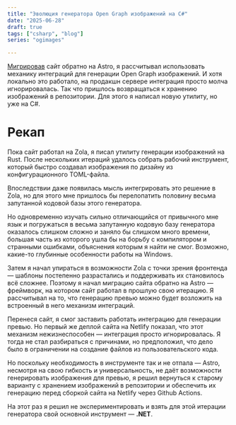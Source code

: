 ```yaml
---
title: "Эволюция генератора Open Graph изображений на C#"
date: "2025-06-28"
draft: true
tags: ["csharp", "blog"]
series: "ogimages"

---
```


[Мигрировав](/posts/yet-another-migration) сайт обратно на Astro, я рассчитывал использовать механику интеграций для генерации Open Graph изображений. И хотя локально это работало, на продакшн сервере интеграция просто молча игнорировалась. Так что пришлось возвращаться к хранению изображений в репозитории. Для этого я написал новую утилиту, но уже на C#.

<!--more-->

# Рекап

Пока сайт работал на Zola, я писал утилиту генерации изображений на Rust. После нескольких итераций удалось собрать рабочий инструмент, который быстро создавал изображения по дизайну из конфигурационного TOML-файла.

Впоследствии даже появилась мысль интегрировать это решение в Zola, но для этого мне пришлось бы перелопатить половину весьма запутанной кодовой базы этого генератора.

Но одновременно изучать сильно отличающийся от привычного мне язык и погружаться в весьма запутанную кодовую базу генератора оказалось слишком сложно и заняло бы слишком много времени, большая часть из которого ушла бы на борьбу с компилятором и странными ошибками, объяснения которым я найти не смог. Возможно, какие-то глубинные особенности работы на Windows.

Затем я начал упираться в возможности Zola с точки зрения фронтенда — шаблоны постепенно разрастались и поддерживать их становилось всё сложнее. Поэтому я начал миграцию сайта обратно на Astro — фреймворк, на котором сайт работал в прошлую свою итерацию. Я рассчитывал на то, что генерацию превью можно будет возложить на встроенный в него механизм интеграций.

Перенеся сайт, я смог заставить работать интеграцию для генерации превью. Но первый же деплой сайта на Netlify показал, что этот механизм нежизнеспособен — интеграция просто игнорировалась. Я тогда не стал разбираться с причинами, но предположил, что дело было в ограничении на создание файлов из пользовательского кода.

Но поскольку необходимость в инструменте так и не отпала — Astro, несмотря на свою гибкость и универсальность, не даёт возможности генерировать изображения для превью, я решил вернуться к старому варианту с хранением изображений в репозитории и обеспечить их генерацию перед сборкой сайта на Netlify через Github Actions.

На этот раз я решил не экспериментировать и взять для этой итерации генератора свой основной инструмент — **.NET**.
